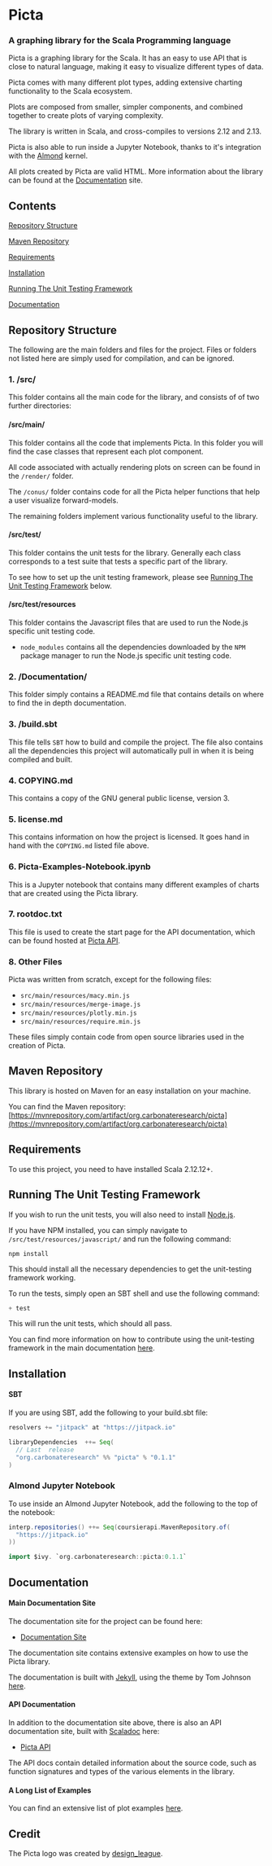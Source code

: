# Picta

### A graphing library for the Scala Programming language

Picta is a graphing library for the Scala. It has an easy to use API that is close to natural language, making it easy to visualize different types of data.

Picta comes with many different plot types, adding extensive charting functionality to the Scala ecosystem.

Plots are composed from smaller, simpler components, and combined together to create plots of varying complexity.

The library is written in Scala, and cross-compiles to versions 2.12 and 2.13.

Picta is also able to run inside a Jupyter Notebook, thanks to it's integration with the [Almond](https://almond.sh) kernel.

All plots created by Picta are valid HTML. More information about the library can be found at the [Documentation](#documentation) site.

## Contents

[Repository Structure](#repository-structure)

[Maven Repository](#maven-repository)

[Requirements](#requirements)

[Installation](#installation)

[Running The Unit Testing Framework](#running-the-unit-testing-framework)

[Documentation](#documentation)

## Repository Structure

The following are the main folders and files for the project. Files or folders not listed here are simply used for compilation, and can be ignored.

### 1. /src/

This folder contains all the main code for the library, and consists of of two further directories:

#### /src/main/

This folder contains all the code that implements Picta. In this folder you will find the case classes that represent each plot component.

All code associated with actually rendering plots on screen can be found in the `/render/` folder.

The `/conus/` folder contains code for all the Picta helper functions that help a user visualize forward-models.

The remaining folders implement various functionality useful to the library.

#### /src/test/

This folder contains the unit tests for the library. Generally each class corresponds to a test suite that tests a specific part of the library.

To see how to set up the unit testing framework, please see [Running The Unit Testing Framework](#running-the-unit-testing-framework) below.

#### /src/test/resources

This folder contains the Javascript files that are used to run the Node.js specific unit testing code.

- `node_modules` contains all the dependencies downloaded by the `NPM` package manager to run the Node.js specific unit testing code.

### 2. /Documentation/

This folder simply contains a README.md file that contains details on where to find the in depth documentation.

### 3. /build.sbt

This file tells `SBT` how to build and compile the project. The file also contains all the dependencies this project will automatically pull in when
it is being compiled and built.

### 4. COPYING.md

This contains a copy of the GNU general public license, version 3.

### 5. license.md

This contains information on how the project is licensed. It goes hand in hand with the `COPYING.md` listed file above.

### 6. Picta-Examples-Notebook.ipynb

This is a Jupyter notebook that contains many different examples of charts that are created using the Picta library.

### 7. rootdoc.txt

This file is used to create the start page for the API documentation, which can be found hosted at [Picta API](https://acse-fk4517.github.io/picta-api/).

### 8. Other Files

Picta was written from scratch, except for the following files:

- `src/main/resources/macy.min.js`
- `src/main/resources/merge-image.js`
- `src/main/resources/plotly.min.js`
- `src/main/resources/require.min.js`

These files simply contain code from open source libraries used in the creation of Picta.

## Maven Repository

This library is hosted on Maven for an easy installation on your machine.

You can find the Maven repository: [https://mvnrepository.com/artifact/org.carbonateresearch/picta](https://mvnrepository.com/artifact/org.carbonateresearch/picta)

## Requirements

To use this project, you need to have installed Scala 2.12.12+.

## Running The Unit Testing Framework

If you wish to run the unit tests, you will also need to install [Node.js](https://nodejs.org/en/).

If you have NPM installed, you can simply navigate to `/src/test/resources/javascript/` and run the following command:

```shell
npm install
```

This should install all the necessary dependencies to get the unit-testing framework working.

To run the tests, simply open an SBT shell and use the following command:

```scala
+ test
```

This will run the unit tests, which should all pass.

You can find more information on how to contribute using the unit-testing framework in the main documentation [here](https://acse-fk4517.github.io/picta-docs/contributing_library).

## Installation

#### SBT

If you are using SBT, add the following to your build.sbt file:

```scala
resolvers += "jitpack" at "https://jitpack.io"

libraryDependencies  ++= Seq(
  // Last  release
  "org.carbonateresearch" %% "picta" % "0.1.1"
)
```

### Almond Jupyter Notebook

To use inside an Almond Jupyter Notebook, add the following to the top of the notebook:

```scala
interp.repositories() ++= Seq(coursierapi.MavenRepository.of(
  "https://jitpack.io"
))

import $ivy. `org.carbonateresearch::picta:0.1.1`
```

## Documentation

#### Main Documentation Site

The documentation site for the project can be found here:

- [Documentation Site](https://acse-fk4517.github.io/picta-docs/index.html)

The documentation site contains extensive examples on how to use the Picta library.

The documentation is built with [Jekyll](https://jekyllrb.com), using the theme by Tom Johnson [here](https://github.com/tomjoht/documentation-theme-jekyll).

#### API Documentation

In addition to the documentation site above, there is also an API documentation site, built with [Scaladoc](https://docs.scala-lang.org/overviews/scaladoc/for-library-authors.html) here:

- [Picta API](https://acse-fk4517.github.io/picta-api/)

The API docs contain detailed information about the source code, such as function signatures and types of the various elements in the library.

#### A Long List of Examples

You can find an extensive list of plot examples [here](https://acse-fk4517.github.io/picta-docs/pages/Picta-Examples-Notebook.html).

## Credit

The Picta logo was created by [design_league](https://www.fiverr.com/design_league).
